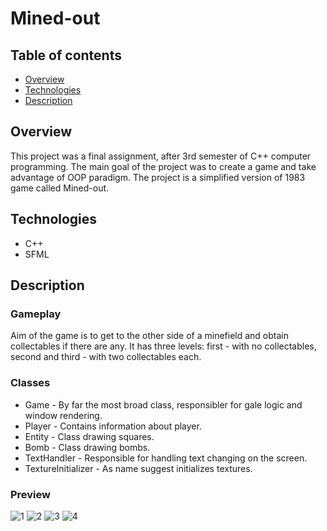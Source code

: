 # Mined-out

## Table of contents
* [Overview](#overview)
* [Technologies](#technologies)
* [Description](#description)

## Overview
This project was a final assignment, after 3rd semester of C++ computer programming. The main goal of the project was to create a game and take advantage of OOP paradigm. The project is a simplified version of 1983 game called Mined-out. 

## Technologies
* C++
* SFML 

## Description
### Gameplay
Aim of the game is to get to the other side of a minefield and obtain collectables if there are any. It has three levels: first - with no collectables, second and third - with two collectables each. 

### Classes
* Game - By far the most broad class, responsibler for gale logic and window rendering.
* Player - Contains information about player.
* Entity - Class drawing squares.
* Bomb - Class drawing bombs.
* TextHandler - Responsible for handling text changing on the screen.
* TextureInitializer - As name suggest initializes textures.

### Preview
![1](https://user-images.githubusercontent.com/72463980/170593768-6f408745-072a-44ce-8d1f-a379d7504fa8.png)
![2](https://user-images.githubusercontent.com/72463980/170593771-2291845f-fc82-44fd-b23b-06294cdabf55.png)
![3](https://user-images.githubusercontent.com/72463980/170593775-b469dfce-c728-475d-a1da-d8bdb2359cc7.png)
![4](https://user-images.githubusercontent.com/72463980/170593781-306a1f86-5089-4d54-8c1d-4ed3269ebe58.png)
